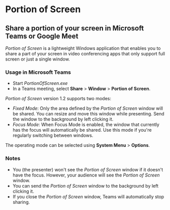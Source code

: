 # Portion of Screen
## Share a portion of your screen in Microsoft Teams or Google Meet
_Portion of Screen_ is a lightweight Windows application that enables you to share a part of your screen in video conferencing apps that only support full screen or just a single window.

### Usage in Microsoft Teams
- Start _PortionOfScreen.exe_
- In a Teams meeting, select **Share** > **Window** > **Portion of Screen**.

_Portion of Screen_ version 1.2 supports two modes: 
- _Fixed Mode_: Only the area defined by the _Portion of Screen_ window will be shared. You can resize and move this window while presenting. Send the window to the background by left clicking it.
- _Focus Mode_: When Focus Mode is enabled, the window that currently has the focus will automatically be shared. Use this mode if you're regularly switching between windows.

The operating mode can be selected using **System Menu** > **Options**.
 
### Notes
- You (the presenter) won't see the _Portion of Screen_ window if it doesn't have the focus. However, your audience will see the _Portion of Screen_ window.
- You can send the _Portion of Screen_ window to the background by left clicking it.
- If you close the _Portion of Screen_ window, Teams will automatically stop sharing.
